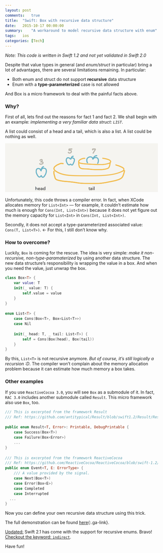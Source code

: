 ```yaml
---
layout: post
comments:   true
title:  "Swift: Box with recursive data structure"
date:   2015-10-17 00:00:00
summary:    "A workaround to model recursive data structure with enum"
tags:   ios
categories: [Tech]
---
```


*Note: This code is written in Swift 1.2 and not yet validated in Swift 2.0*

Despite that value types in general (and *enum/struct* in particular) bring a
lot of advantages, there are several limitations remaining. In particular:
- Both enum and struct do not support **recursive** data structure
- Enum with a **type-parameterized** case is not allowed

And Box is a micro framework to deal with the painful facts above.

### Why?

First of all, lets find out the reasons for fact 1 and fact 2. We shall begin
with an example: _implementing a very familiar data struct: `LIST`_.

A list could consist of a head and a tail, which is also a list. A list could be
nothing as well.

<img src = "/assets/ios/list_recursive_ds.png">

Unfortunately, this code throws a compiler error. In fact, when XCode allocates
memory for `List<Int>` — for example, it couldn’t estimate how much is enough
for `Cons(Int, List<Int>)` because it does not yet figure out the memory
capacity for `List<Int>` in `Cons(Int, List<Int>)`.

Secondly, it does not accept a type-parameterized associated value: `Cons(T,
List<T>)`. ← For this, I still don’t know why.

### How to overcome?

Luckily, `Box` is coming for the rescue. The idea is very simple: *make it
non-recursive, non-type-paramaterized* by using another data structure.
The new data structure’s responsibility is wrapping the value in a box. And when
you need the value, just unwrap the box.

```swift
class Box<T> {
    var value: T
    init(_ value: T) {
        self.value = value
    }
}

enum List<T> {
    case Cons(Box<T>, Box<List<T>>)
    case Nil
    
    init(_ head: T, _ tail: List<T>) {
        self = Cons(Box(head), Box(tail))
    }
}
```

By this, `List<T>` is not recursive anymore. *But of course, it’s still
logically a recursion :D*. The compiler won’t complain about the memory
allocation problem because it can estimate how much memory a box takes.

### Other examples

If you use `ReactiveCocoa 3.0`, you will see `Box` as a submodule
of it. In fact, `RAC 3.0` includes another submodule called `Result`. This
micro framework also use `Box`, too.

```swift
/// This is excerpted from the framework Result
/// Ref: https://github.com/antitypical/Result/blob/swift1.2/Result/Result.swift

public enum Result<T, Error>: Printable, DebugPrintable {
	case Success(Box<T>)
	case Failure(Box<Error>)
	...
}

/// This is excerpted from the framework ReactiveCocoa
/// Ref: https://github.com/ReactiveCocoa/ReactiveCocoa/blob/swift-1.2/ReactiveCocoa/Swift/Event.swift
public enum Event<T, E: ErrorType> {
	/// A value provided by the signal.
	case Next(Box<T>)
	case Error(Box<E>)
	case Completed
	case Interrupted
  ...
}
```

Now you can define your own recursive data structure using this trick.


The full demonstration can be found [here](https://gist.github.com/trinhngocthuyen/11a6b08f103999f352da){:.ga-link}.

<u>Updated:</u>
Swift 2.1 has come with the support for recursive enums. Bravo! [Checkout the keyword: `indirect`]([https://developer.apple.com/library/prerelease/ios/documentation/Swift/Conceptual/Swift_Programming_Language/Enumerations.html).


Have fun!